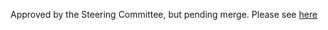 Approved by the Steering Committee, but pending merge. Please see [here](https://github.com/finos/common-cloud-controls/blob/83573b755d75676e55438a19cb4f93ab447252df/docs/governance/working-groups/duplication-reduction/charter.md)
